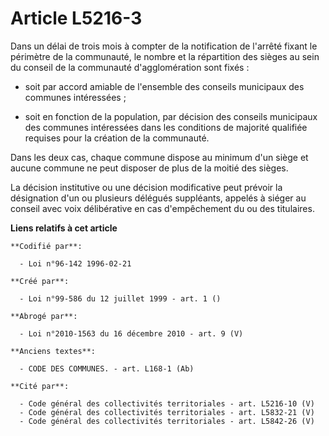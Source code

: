 # Article L5216-3

Dans un délai de trois mois à compter de la notification de l'arrêté fixant le périmètre de la communauté, le nombre et la
répartition des sièges au sein du conseil de la communauté d'agglomération sont fixés :

- soit par accord amiable de l'ensemble des conseils municipaux des communes intéressées ;

- soit en fonction de la population, par décision des conseils municipaux des communes intéressées dans les conditions de
majorité qualifiée requises pour la création de la communauté.

Dans les deux cas, chaque commune dispose au minimum d'un siège et aucune commune ne peut disposer de plus de la moitié des
sièges.

La décision institutive ou une décision modificative peut prévoir la désignation d'un ou plusieurs délégués suppléants,
appelés à siéger au conseil avec voix délibérative en cas d'empêchement du ou des titulaires.

**Liens relatifs à cet article**

	**Codifié par**:

	  - Loi n°96-142 1996-02-21

	**Créé par**:

	  - Loi n°99-586 du 12 juillet 1999 - art. 1 ()

	**Abrogé par**:

	  - Loi n°2010-1563 du 16 décembre 2010 - art. 9 (V)

	**Anciens textes**:

	  - CODE DES COMMUNES. - art. L168-1 (Ab)

	**Cité par**:

	  - Code général des collectivités territoriales - art. L5216-10 (V)
	  - Code général des collectivités territoriales - art. L5832-21 (V)
	  - Code général des collectivités territoriales - art. L5842-26 (V)
